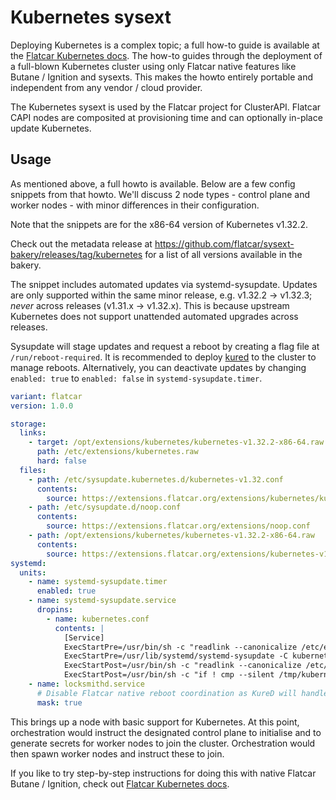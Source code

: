 # Kubernetes sysext

Deploying Kubernetes is a complex topic; a full how-to guide is available at the [Flatcar Kubernetes docs](https://www.flatcar.org/docs/latest/container-runtimes/getting-started-with-kubernetes/).
The how-to guides through the deployment of a full-blown Kubernetes cluster using only Flatcar native features like Butane / Ignition and sysexts.
This makes the howto entirely portable and independent from any vendor / cloud provider.

The Kubernetes sysext is used by the Flatcar project for ClusterAPI.
Flatcar CAPI nodes are composited at provisioning time and can optionally in-place update Kubernetes.

## Usage

As mentioned above, a full howto is available.
Below are a few config snippets from that howto.
We'll discuss 2 node types - control plane and worker nodes - with minor differences in their configuration.

Note that the snippets are for the x86-64 version of Kubernetes v1.32.2.

Check out the metadata release at https://github.com/flatcar/sysext-bakery/releases/tag/kubernetes for a list of all versions available in the bakery.

The snippet includes automated updates via systemd-sysupdate.
Updates are only supported within the same minor release, e.g. v1.32.2 -> v1.32.3; _never_ across releases (v1.31.x -> v1.32.x).
This is because upstream Kubernetes does not support unattended automated upgrades across releases.

Sysupdate will stage updates and request a reboot by creating a flag file at `/run/reboot-required`.
It is recommended to deploy [kured](https://kured.dev/) to the cluster to manage reboots.
Alternatively, you can deactivate updates by changing `enabled: true` to `enabled: false` in `systemd-sysupdate.timer`.

```yaml
variant: flatcar
version: 1.0.0

storage:
  links:
    - target: /opt/extensions/kubernetes/kubernetes-v1.32.2-x86-64.raw
      path: /etc/extensions/kubernetes.raw
      hard: false
  files:
    - path: /etc/sysupdate.kubernetes.d/kubernetes-v1.32.conf
      contents:
        source: https://extensions.flatcar.org/extensions/kubernetes/kubernetes-v1.32.conf
    - path: /etc/sysupdate.d/noop.conf
      contents:
        source: https://extensions.flatcar.org/extensions/noop.conf
    - path: /opt/extensions/kubernetes/kubernetes-v1.32.2-x86-64.raw
      contents:
        source: https://extensions.flatcar.org/extensions/kubernetes-v1.32.2-x86-64.raw
systemd:
  units:
    - name: systemd-sysupdate.timer
      enabled: true
    - name: systemd-sysupdate.service
      dropins:
        - name: kubernetes.conf
          contents: |
            [Service]
            ExecStartPre=/usr/bin/sh -c "readlink --canonicalize /etc/extensions/kubernetes.raw > /tmp/kubernetes"
            ExecStartPre=/usr/lib/systemd/systemd-sysupdate -C kubernetes-v1.32 update
            ExecStartPost=/usr/bin/sh -c "readlink --canonicalize /etc/extensions/kubernetes.raw > /tmp/kubernetes-new"
            ExecStartPost=/usr/bin/sh -c "if ! cmp --silent /tmp/kubernetes /tmp/kubernetes-new; then touch /run/reboot-required; fi"
    - name: locksmithd.service
      # Disable Flatcar native reboot coordination as KureD will handle OS updates, too
      mask: true
```

This brings up a node with basic support for Kubernetes.
At this point, orchestration would instruct the designated control plane to initialise and to generate secrets for worker nodes to join the cluster.
Orchestration would then spawn worker nodes and instruct these to join.

If you like to try step-by-step instructions for doing this with native Flatcar Butane / Ignition, check out
[Flatcar Kubernetes docs](https://www.flatcar.org/docs/latest/container-runtimes/getting-started-with-kubernetes/).
